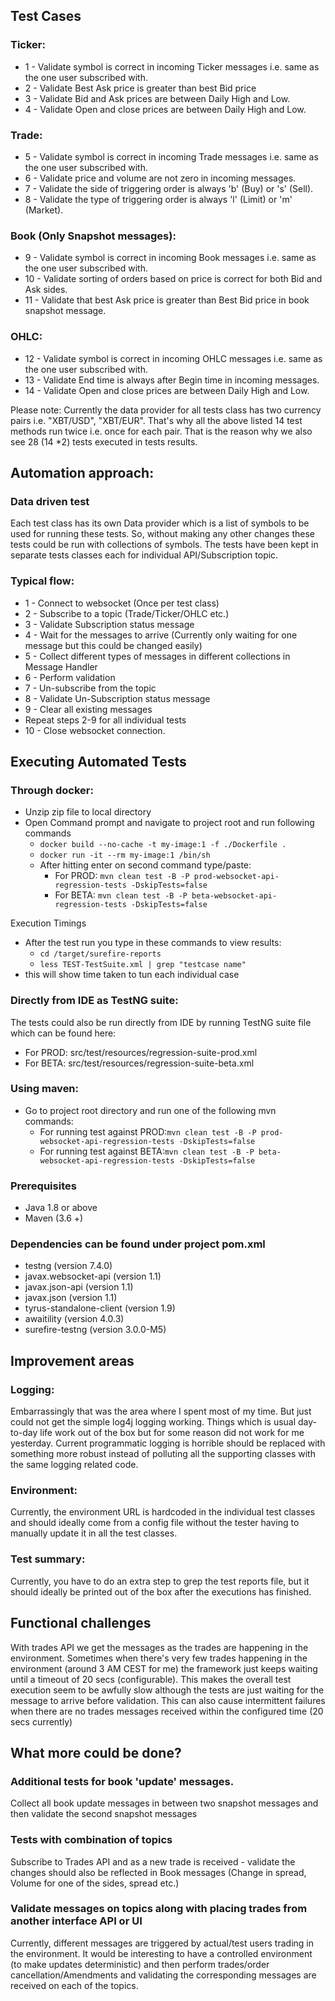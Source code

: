 ## Test Cases

### Ticker:
* 1 - Validate symbol is correct in incoming Ticker messages i.e. same as the one user subscribed with.
* 2 - Validate Best Ask price is greater than best Bid price
* 3 - Validate Bid and Ask prices are between Daily High and Low.
* 4 - Validate Open and close prices are between Daily High and Low.

### Trade:
* 5 - Validate symbol is correct in incoming Trade messages i.e. same as the one user subscribed with.
* 6 - Validate price and volume are not zero in incoming messages.
* 7 - Validate the side of triggering order is always 'b' (Buy) or 's' (Sell).
* 8 - Validate the type of triggering order is always 'l' (Limit) or 'm' (Market).

### Book (Only Snapshot messages):
* 9 - Validate symbol is correct in incoming Book messages i.e. same as the one user subscribed with.
* 10 - Validate sorting of orders based on price is correct for both Bid and Ask sides.
* 11 - Validate that best Ask price is greater than Best Bid price in book snapshot message.

### OHLC:
* 12 - Validate symbol is correct in incoming OHLC messages i.e. same as the one user subscribed with.
* 13 - Validate End time is always after Begin time in incoming messages.
* 14 - Validate Open and close prices are between Daily High and Low.

Please note: Currently the data provider for all tests class has two currency pairs i.e. "XBT/USD", "XBT/EUR". That's why all the above listed 14 test methods run twice i.e. once for  each pair. That is the reason why we also see 28 (14 *2) tests executed in tests results.


## Automation approach:

### Data driven test
Each test class has its own Data provider which is a list of symbols to be used for running these tests. So, without making any other changes these tests could be run with collections of symbols.
The tests have been kept in separate tests classes each for individual API/Subscription topic.

### Typical flow:
* 1 - Connect to websocket (Once per test class)
* 2 - Subscribe to a topic (Trade/Ticker/OHLC etc.)
* 3 - Validate Subscription status message 
* 4 - Wait for the messages to arrive (Currently only waiting for one message but this could be changed easily)
* 5 - Collect different types of messages in different collections in Message Handler
* 6 - Perform validation
* 7 - Un-subscribe from the topic
* 8 - Validate Un-Subscription status message 
* 9 - Clear all existing messages
* Repeat steps 2-9 for all individual tests
* 10 - Close websocket connection.

## Executing Automated Tests

### Through docker:
* Unzip zip file to local directory
* Open Command prompt and navigate to project root and run following commands
  * `docker build --no-cache -t my-image:1 -f ./Dockerfile .` 
  * `docker run -it --rm my-image:1 /bin/sh`
  * After hitting enter on second command type/paste: 
    * For PROD: `mvn clean test -B -P prod-websocket-api-regression-tests -DskipTests=false` 
    * For BETA: `mvn clean test -B -P beta-websocket-api-regression-tests -DskipTests=false`

Execution Timings
* After the test run you type in these commands to view results:
  * `cd /target/surefire-reports`
  * `less TEST-TestSuite.xml | grep "testcase name"`
* this will show time taken to tun each individual case

### Directly from IDE as TestNG suite:
The tests could also be run directly from IDE by running TestNG suite file which can be found here: 
* For PROD: src/test/resources/regression-suite-prod.xml
* For BETA: src/test/resources/regression-suite-beta.xml

### Using maven:
* Go to project root directory and run one of the following mvn commands:  
  * For running test against PROD:`mvn clean test -B -P prod-websocket-api-regression-tests -DskipTests=false` 
  * For running test against BETA:`mvn clean test -B -P beta-websocket-api-regression-tests -DskipTests=false` 


### Prerequisites
* Java 1.8 or above
* Maven (3.6 +)

### Dependencies can be found under project pom.xml
* testng (version 7.4.0)
* javax.websocket-api (version 1.1)
* javax.json-api (version 1.1)
* javax.json (version 1.1)
* tyrus-standalone-client (version 1.9)
* awaitility (version 4.0.3)
* surefire-testng (version 3.0.0-M5)

## Improvement areas

### Logging: 
Embarrassingly that was the area where I spent most of my time. But just could not get the simple log4j logging working. 
Things which is usual day-to-day life work out of the box but for some reason did not work for me yesterday.
Current programmatic logging is horrible should be replaced with something more robust instead of polluting all the supporting classes with the same logging related code.

### Environment:
Currently, the environment URL is hardcoded in the individual test classes and should ideally come from a config file without the tester having to manually update it in all the test classes.

### Test summary:
Currently, you have to do an extra step to grep the test reports file, but it should ideally be printed out of the box after the executions has finished. 


## Functional challenges
With trades API we get the messages as the trades are happening in the environment. Sometimes when there's very few trades happening in the environment (around 3 AM CEST for me) the framework just keeps waiting until a timeout of 20 secs (configurable).
This makes the overall test execution seem to be awfully slow although the tests are just waiting for the message to arrive before validation. This can also cause intermittent failures when there are no trades messages received within the configured time (20 secs currently)

## What more could be done?
### Additional tests for book 'update' messages.
Collect all book update messages in between two snapshot messages and then validate the second snapshot messages 

### Tests with combination of topics
Subscribe to Trades API and as a new trade is received - validate the changes should also be reflected in Book messages (Change in spread, Volume for one of the sides, spread etc.)
### Validate messages on topics along with placing trades from another interface API or UI
Currently, different messages are triggered by actual/test users trading in the environment. 
It would be interesting to have a controlled environment (to make updates deterministic) and then perform trades/order cancellation/Amendments and validating the corresponding messages are received on each of the topics.